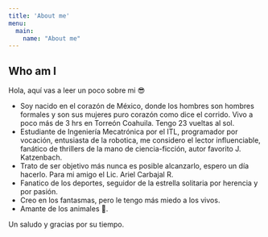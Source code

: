 ```yaml
---
title: 'About me'
menu:
  main:
    name: "About me"
---
```


## Who am I

Hola, aquí vas a leer un poco sobre mi 😎

- Soy nacido en el corazón de México, donde los hombres son hombres formales y son sus mujeres puro corazón como dice el corrido. Vivo a poco más de 3 hrs en Torreón Coahuila. Tengo 23 vueltas al sol.
- Estudiante de Ingeniería Mecatrónica por el ITL, programador por vocación, entusiasta de la robotica, me considero el lector influenciable, fanático de thrillers de la mano de ciencia-ficción, autor favorito J. Katzenbach. 
- Trato de ser objetivo más nunca es posible alcanzarlo, espero un día hacerlo. Para mi amigo el Lic. Ariel Carbajal R.
- Fanatico de los deportes, seguidor de la estrella solitaria por herencia y por pasión.
- Creo en los fantasmas, pero le tengo más miedo a los vivos.
- Amante de los animales 🐶.

Un saludo y gracias por su tiempo.


